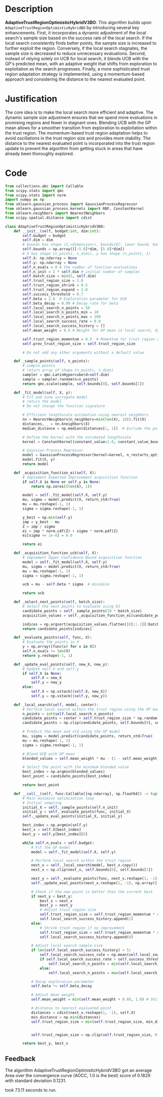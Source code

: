 # Description
**AdaptiveTrustRegionOptimisticHybridV3BO**: This algorithm builds upon `AdaptiveTrustRegionOptimisticHybridBO` by introducing several key enhancements. First, it incorporates a dynamic adjustment of the local search's sample size based on the success rate of the local search. If the local search consistently finds better points, the sample size is increased to further exploit the region. Conversely, if the local search stagnates, the sample size is decreased to reduce unnecessary evaluations. Second, instead of relying solely on UCB for local search, it blends UCB with the GP's predicted mean, with an adaptive weight that shifts from exploration to exploitation as the search progresses. Finally, a more sophisticated trust region adaptation strategy is implemented, using a momentum-based approach and considering the distance to the nearest evaluated point.

# Justification
The core idea is to make the local search more efficient and adaptive. The dynamic sample size adjustment ensures that we spend more evaluations in promising regions and fewer in stagnant ones. Blending UCB with the GP mean allows for a smoother transition from exploration to exploitation within the trust region. The momentum-based trust region adaptation helps to avoid oscillations in the trust region size and provides more stability. The distance to the nearest evaluated point is incorporated into the trust region update to prevent the algorithm from getting stuck in areas that have already been thoroughly explored.

# Code
```python
from collections.abc import Callable
from scipy.stats import qmc
from scipy.stats import norm
import numpy as np
from sklearn.gaussian_process import GaussianProcessRegressor
from sklearn.gaussian_process.kernels import RBF, ConstantKernel
from sklearn.neighbors import NearestNeighbors
from scipy.spatial.distance import cdist

class AdaptiveTrustRegionOptimisticHybridV3BO:
    def __init__(self, budget:int, dim:int):
        self.budget = budget
        self.dim = dim
        # bounds has shape (2,<dimension>), bounds[0]: lower bound, bounds[1]: upper bound
        self.bounds = np.array([[-5.0]*dim, [5.0]*dim])
        # X has shape (n_points, n_dims), y has shape (n_points, 1)
        self.X: np.ndarray = None
        self.y: np.ndarray = None
        self.n_evals = 0 # the number of function evaluations
        self.n_init = 2 * self.dim # initial number of samples
        self.batch_size = min(5, self.dim)
        self.trust_region_size = 2.0
        self.trust_region_shrink = 0.5
        self.trust_region_expand = 2.0
        self.success_threshold = 0.7
        self.beta = 2.0  # Exploration parameter for UCB
        self.beta_decay = 0.99 # Decay rate for beta
        self.local_search_n_points = 50
        self.local_search_n_points_min = 10
        self.local_search_n_points_max = 100
        self.local_search_success_rate = 0.0
        self.local_search_success_history = []
        self.mean_weight = 0.5 # Weight for GP mean in local search, dynamically adjusted

        self.trust_region_momentum = 0.5  # Momentum for trust region update
        self.prev_trust_region_size = self.trust_region_size

        # Do not add any other arguments without a default value

    def _sample_points(self, n_points):
        # sample points
        # return array of shape (n_points, n_dims)
        sampler = qmc.LatinHypercube(d=self.dim)
        sample = sampler.random(n=n_points)
        return qmc.scale(sample, self.bounds[0], self.bounds[1])

    def _fit_model(self, X, y):
        # Fit and tune surrogate model
        # return the model
        # Do not change the function signature

        # Efficient lengthscale estimation using nearest neighbors
        nn = NearestNeighbors(n_neighbors=min(len(X), 10)).fit(X)
        distances, _ = nn.kneighbors(X)
        median_distance = np.median(distances[:, 1])  # Exclude the point itself

        # Define the kernel with the estimated lengthscale
        kernel = ConstantKernel(constant_value=1.0, constant_value_bounds=(1e-3, 1e3)) * RBF(length_scale=median_distance, length_scale_bounds=(1e-3, 1e3))

        # Gaussian Process Regressor
        model = GaussianProcessRegressor(kernel=kernel, n_restarts_optimizer=0, alpha=1e-6)
        model.fit(X, y)
        return model

    def _acquisition_function_ei(self, X):
        # Implement Expected Improvement acquisition function
        if self.X is None or self.y is None:
            return np.zeros((len(X), 1))

        model = self._fit_model(self.X, self.y)
        mu, sigma = model.predict(X, return_std=True)
        mu = mu.reshape(-1, 1)
        sigma = sigma.reshape(-1, 1)

        y_best = np.min(self.y)
        imp = y_best - mu
        Z = imp / sigma
        ei = imp * norm.cdf(Z) + sigma * norm.pdf(Z)
        ei[sigma <= 1e-6] = 0.0

        return ei

    def _acquisition_function_ucb(self, X):
        # Implement Upper Confidence Bound acquisition function
        model = self._fit_model(self.X, self.y)
        mu, sigma = model.predict(X, return_std=True)
        mu = mu.reshape(-1, 1)
        sigma = sigma.reshape(-1, 1)

        ucb = mu - self.beta * sigma  # minimize

        return ucb

    def _select_next_points(self, batch_size):
        # Select the next points to evaluate using EI
        candidate_points = self._sample_points(10 * batch_size)
        acquisition_values = self._acquisition_function_ei(candidate_points)

        indices = np.argsort(acquisition_values.flatten())[::-1][:batch_size]
        return candidate_points[indices]

    def _evaluate_points(self, func, X):
        # Evaluate the points in X
        y = np.array([func(x) for x in X])
        self.n_evals += len(X)
        return y.reshape(-1, 1)

    def _update_eval_points(self, new_X, new_y):
        # Update self.X and self.y
        if self.X is None:
            self.X = new_X
            self.y = new_y
        else:
            self.X = np.vstack((self.X, new_X))
            self.y = np.vstack((self.y, new_y))

    def _local_search(self, model, center):
        # Perform local search within the trust region using the GP model and UCB
        n_points = int(self.local_search_n_points)
        candidate_points = center + self.trust_region_size * np.random.uniform(-1, 1, size=(n_points, self.dim))
        candidate_points = np.clip(candidate_points, self.bounds[0], self.bounds[1])

        # Predict the mean and std using the GP model
        mu, sigma = model.predict(candidate_points, return_std=True)
        mu = mu.reshape(-1, 1)
        sigma = sigma.reshape(-1, 1)

        # Blend UCB with GP mean
        blended_values = self.mean_weight * mu - (1 - self.mean_weight) * self.beta * sigma # minimize

        # Select the point with the minimum blended value
        best_index = np.argmin(blended_values)
        best_point = candidate_points[best_index]

        return best_point

    def __call__(self, func:Callable[[np.ndarray], np.float64]) -> tuple[np.float64, np.array]:
        # Main minimize optimization loop
        # Initial sampling
        initial_X = self._sample_points(self.n_init)
        initial_y = self._evaluate_points(func, initial_X)
        self._update_eval_points(initial_X, initial_y)

        best_index = np.argmin(self.y)
        best_x = self.X[best_index]
        best_y = self.y[best_index][0]

        while self.n_evals < self.budget:
            # Fit the GP model
            model = self._fit_model(self.X, self.y)

            # Perform local search within the trust region
            next_x = self._local_search(model, best_x.copy())
            next_x = np.clip(next_x, self.bounds[0], self.bounds[1])

            next_y = self._evaluate_points(func, next_x.reshape(1, -1))[0, 0]
            self._update_eval_points(next_x.reshape(1, -1), np.array([[next_y]]))

            # Check if the new point is better than the current best
            if next_y < best_y:
                best_x = next_x
                best_y = next_y
                # Adjust trust region size
                self.trust_region_size = self.trust_region_momentum * self.trust_region_size + (1 - self.trust_region_momentum) * (self.trust_region_size * self.trust_region_expand)
                self.local_search_success_history.append(1)
            else:
                # Shrink trust region if no improvement
                self.trust_region_size = self.trust_region_momentum * self.trust_region_size + (1 - self.trust_region_momentum) * (self.trust_region_size * self.trust_region_shrink)
                self.local_search_success_history.append(0)

            # Adjust local search sample size
            if len(self.local_search_success_history) > 5:
                self.local_search_success_rate = np.mean(self.local_search_success_history[-5:])
                if self.local_search_success_rate > self.success_threshold:
                    self.local_search_n_points = min(self.local_search_n_points * 1.2, self.local_search_n_points_max)
                else:
                    self.local_search_n_points = max(self.local_search_n_points * 0.8, self.local_search_n_points_min)

            # Decay exploration parameter
            self.beta *= self.beta_decay

            # Adjust mean weight
            self.mean_weight = min(self.mean_weight + 0.05, 1.0) # Shift towards exploitation

            # Distance to nearest evaluated point
            distances = cdist(next_x.reshape(1, -1), self.X)
            min_distance = np.min(distances)
            self.trust_region_size = min(self.trust_region_size, min_distance)


            self.trust_region_size = np.clip(self.trust_region_size, 0.1, 5.0)

        return best_y, best_x
```
## Feedback
 The algorithm AdaptiveTrustRegionOptimisticHybridV3BO got an average Area over the convergence curve (AOCC, 1.0 is the best) score of 0.1829 with standard deviation 0.1231.

took 73.11 seconds to run.